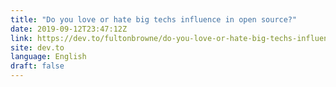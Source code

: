 ```yaml
---
title: "Do you love or hate big techs influence in open source?"
date: 2019-09-12T23:47:12Z
link: https://dev.to/fultonbrowne/do-you-love-or-hate-big-techs-influence-in-open-source-2ck5?utm_medium=RSS&utm_source=news.12bit.vn
site: dev.to
language: English
draft: false
---
```

